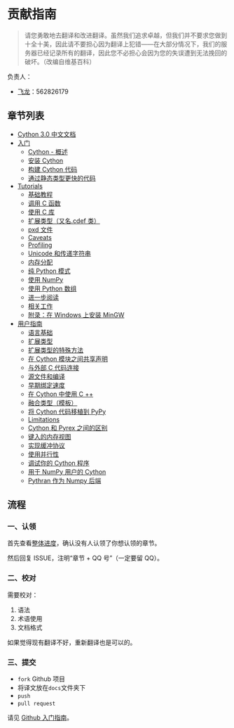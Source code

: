 # 贡献指南

> 请您勇敢地去翻译和改进翻译。虽然我们追求卓越，但我们并不要求您做到十全十美，因此请不要担心因为翻译上犯错——在大部分情况下，我们的服务器已经记录所有的翻译，因此您不必担心会因为您的失误遭到无法挽回的破坏。（改编自维基百科）

负责人：

+   [飞龙](https://github.com/wizardforcel)：562826179

## 章节列表

+   [Cython 3.0 中文文档](README.md)
+   [入门](docs/2.md)
    +   [Cython - 概述](docs/3.md)
    +   [安装 Cython](docs/4.md)
    +   [构建 Cython 代码](docs/5.md)
    +   [通过静态类型更快的代码](docs/6.md)
+   [Tutorials](docs/7.md)
    +   [基础教程](docs/8.md)
    +   [调用 C 函数](docs/9.md)
    +   [使用 C 库](docs/10.md)
    +   [扩展类型（又名.cdef 类）](docs/11.md)
    +   [pxd 文件](docs/12.md)
    +   [Caveats](docs/13.md)
    +   [Profiling](docs/14.md)
    +   [Unicode 和传递字符串](docs/15.md)
    +   [内存分配](docs/16.md)
    +   [纯 Python 模式](docs/17.md)
    +   [使用 NumPy](docs/18.md)
    +   [使用 Python 数组](docs/19.md)
    +   [进一步阅读](docs/20.md)
    +   [相关工作](docs/21.md)
    +   [附录：在 Windows 上安装 MinGW](docs/22.md)
+   [用户指南](docs/23.md)
    +   [语言基础](docs/24.md)
    +   [扩展类型](docs/25.md)
    +   [扩展类型的特殊方法](docs/26.md)
    +   [在 Cython 模块之间共享声明](docs/27.md)
    +   [与外部 C 代码连接](docs/28.md)
    +   [源文件和编译](docs/29.md)
    +   [早期绑定速度](docs/30.md)
    +   [在 Cython 中使用 C ++](docs/31.md)
    +   [融合类型（模板）](docs/32.md)
    +   [将 Cython 代码移植到 PyPy](docs/33.md)
    +   [Limitations](docs/34.md)
    +   [Cython 和 Pyrex 之间的区别](docs/35.md)
    +   [键入的内存视图](docs/36.md)
    +   [实现缓冲协议](docs/37.md)
    +   [使用并行性](docs/38.md)
    +   [调试你的 Cython 程序](docs/39.md)
    +   [用于 NumPy 用户的 Cython](docs/40.md)
    +   [Pythran 作为 Numpy 后端](docs/41.md)

## 流程

### 一、认领

首先查看[整体进度](https://github.com/apachecn/cython-doc-zh/issues/1)，确认没有人认领了你想认领的章节。
 
然后回复 ISSUE，注明“章节 + QQ 号”（一定要留 QQ）。

### 二、校对

需要校对：

1.  语法
2.  术语使用
3.  文档格式

如果觉得现有翻译不好，重新翻译也是可以的。

### 三、提交

+   `fork` Github 项目
+   将译文放在`docs`文件夹下
+   `push`
+   `pull request`

请见 [Github 入门指南](https://github.com/apachecn/kaggle/blob/master/docs/GitHub)。
